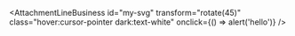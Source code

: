 <AttachmentLineBusiness
id="my-svg"
transform="rotate(45)"
class="hover:cursor-pointer dark:text-white"
onclick={() => alert('hello')}
/>
